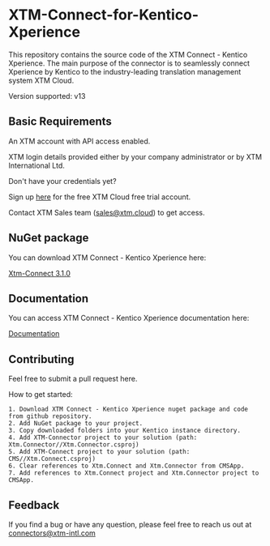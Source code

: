 # XTM-Connect-for-Kentico-Xperience

This repository contains the source code of the XTM Connect - Kentico Xperience. The main purpose of the connector is to seamlessly connect Xperience by Kentico to the industry-leading translation management system XTM Cloud.

Version supported: v13

## Basic Requirements

An XTM account with API access enabled.

XTM login details provided either by your company administrator or by XTM International Ltd.

Don't have your credentials yet?

Sign up [here](https://xtm.cloud/trial/) for the free XTM Cloud free trial account.

Contact XTM Sales team (sales@xtm.cloud) to get access. 

## NuGet package

You can download XTM Connect - Kentico Xperience here:

[Xtm-Connect 3.1.0](https://github.com/xtm-connect/XTM-Connect-for-Kentico-Xperience/releases/download/3.1.0/XtmConnect.3.1.0.nupkg)
## Documentation

You can access XTM Connect - Kentico Xperience documentation here:

[Documentation](https://github.com/xtm-connect/XTM-Connect-for-Kentico-Xperience/blob/main/xtm-connect-for-kentico.pdf)


## Contributing

Feel free to submit a pull request here.

How to get started:

    1. Download XTM Connect - Kentico Xperience nuget package and code from github repository.
    2. Add NuGet package to your project.
    3. Copy downloaded folders into your Kentico instance directory.
    4. Add XTM-Connector project to your solution (path: Xtm.Connector//Xtm.Connector.csproj)
    5. Add XTM-Connect project to your solution (path: CMS//Xtm.Connect.csproj)
    6. Clear references to Xtm.Connect and Xtm.Connector from CMSApp.
    7. Add references to Xtm.Connect project and Xtm.Connector project to CMSApp.

## Feedback

If you find a bug or have any question, please feel free to reach us out at connectors@xtm-intl.com
